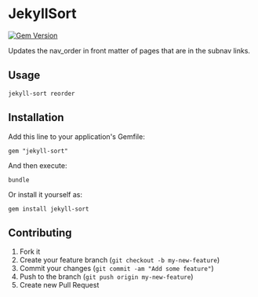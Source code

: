 # JekyllSort

[![Gem Version](https://badge.fury.io/rb/GEMNAME.png)](http://badge.fury.io/rb/GEMNAME)

Updates the nav_order in front matter of pages that are in the subnav links.

## Usage

    jekyll-sort reorder

## Installation

Add this line to your application's Gemfile:

    gem "jekyll-sort"

And then execute:

    bundle

Or install it yourself as:

    gem install jekyll-sort

## Contributing

1. Fork it
2. Create your feature branch (`git checkout -b my-new-feature`)
3. Commit your changes (`git commit -am "Add some feature"`)
4. Push to the branch (`git push origin my-new-feature`)
5. Create new Pull Request
